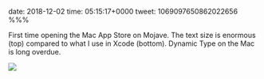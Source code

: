 date: 2018-12-02
time: 05:15:17+0000
tweet: 1069097650862022656
%%%

First time opening the Mac App Store on Mojave. The text size is enormous (top) compared to what I use in Xcode (bottom). Dynamic Type on the Mac is long overdue.

![](DtYypD8U4AEq1yv.jpg)
